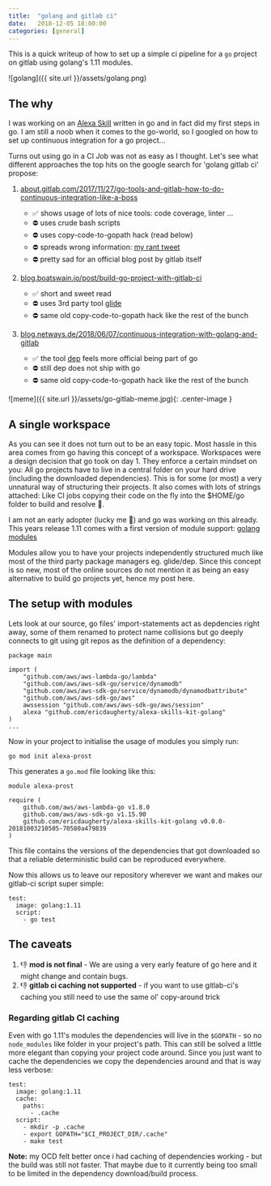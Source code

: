 ```yaml
---
title:  "golang and gitlab ci"
date:   2018-12-05 18:00:00
categories: [general]
---
```


This is a quick writeup of how to set up a simple ci pipeline for a `go` project on gitlab using golang's 1.11 modules.

![golang]({{ site.url }}/assets/golang.png)


## The why

I was working on an [Alexa Skill](https://www.amazon.com/dp/B07L4W8D7C) written in go and in fact did my first steps in go. I am still a noob when it comes to the go-world, so I googled on how to set up continuous integration for a go project...

Turns out using go in a CI Job was not as easy as I thought. Let's see what different approaches the top hits on the google search for 'golang gitlab ci' propose:

1. [about.gitlab.com/2017/11/27/go-tools-and-gitlab-how-to-do-continuous-integration-like-a-boss](https://about.gitlab.com/2017/11/27/go-tools-and-gitlab-how-to-do-continuous-integration-like-a-boss/)
	* ✅ shows usage of lots of nice tools: code coverage, linter ...
	* ⛔️ uses crude bash scripts
	* ⛔️ uses copy-code-to-gopath hack (read below)
	* ⛔️ spreads wrong information: [my rant tweet](https://twitter.com/Extrawurst/status/1070363661687029760)
	* ⛔️ pretty sad for an official blog post by gitlab itself

2. [blog.boatswain.io/post/build-go-project-with-gitlab-ci](https://blog.boatswain.io/post/build-go-project-with-gitlab-ci/)
	* ✅ short and sweet read
	* ⛔️ uses 3rd party tool [glide](https://glide.sh/)
	* ⛔️ same old copy-code-to-gopath hack like the rest of the bunch

3. [blog.netways.de/2018/06/07/continuous-integration-with-golang-and-gitlab](https://blog.netways.de/2018/06/07/continuous-integration-with-golang-and-gitlab/)
	* ✅ the tool [dep](https://github.com/golang/dep) feels more official being part of go
	* ⛔️ still dep does not ship with go
	* ⛔️ same old copy-code-to-gopath hack like the rest of the bunch

![meme]({{ site.url }}/assets/go-gitlab-meme.jpg){: .center-image }

## A single workspace

As you can see it does not turn out to be an easy topic.
Most hassle in this area comes from go having this concept of a workspace. Workspaces were a design decision that go took on day 1. They enforce a certain mindset on you: All go projects have to live in a central folder on your hard drive (including the downloaded dependencies). This is for some (or most) a very unnatural way of structuring their projects. It also comes with lots of strings attached: Like CI jobs copying their code on the fly into the $HOME/go folder to build and resolve 🤢.

I am not an early adopter (lucky me 🥳) and go was working on this already. This years release 1.11 comes with a first version of module support: [golang modules](https://github.com/golang/go/wiki/Modules)

Modules allow you to have your projects independently structured much like most of the third party package managers eg. glide/dep. Since this concept is so new, most of the online sources do not mention it as being an easy alternative to build go projects yet, hence my post here.

## The setup with modules

Lets look at our source, go files' import-statements act as depdencies right away, some of them renamed to protect name collisions but go deeply connects to git using git repos as the definition of a dependency:
```
package main

import (
	"github.com/aws/aws-lambda-go/lambda"
	"github.com/aws/aws-sdk-go/service/dynamodb"
	"github.com/aws/aws-sdk-go/service/dynamodb/dynamodbattribute"
	"github.com/aws/aws-sdk-go/aws"
	awssession "github.com/aws/aws-sdk-go/aws/session"
	alexa "github.com/ericdaugherty/alexa-skills-kit-golang"
)
...
```

Now in your project to initialise the usage of modules you simply run:
```
go mod init alexa-prost
```

This generates a `go.mod` file looking like this:
```
module alexa-prost

require (
	github.com/aws/aws-lambda-go v1.8.0
	github.com/aws/aws-sdk-go v1.15.90
	github.com/ericdaugherty/alexa-skills-kit-golang v0.0.0-20181003210505-70580a479839
)
```

This file contains the versions of the dependencies that got downloaded so that a reliable deterministic build can be reproduced everywhere.

Now this allows us to leave our repository wherever we want and makes our gitlab-ci script super simple:
```
test:
  image: golang:1.11
  script:
    - go test
```

## The caveats

1. 👎 **mod is not final** - We are using a very early feature of go here and it might change and contain bugs.
2. 👎 **gitlab ci caching not supported** - if you want to use gitlab-ci's caching you still need to use the same ol' copy-around trick

### Regarding gitlab CI caching

Even with go 1.11's modules the dependencies will live in the `$GOPATH` - so no `node_modules` like folder in your project's path.
This can still be solved a little more elegant than copying your project code around. Since you just want to cache the dependencies we copy the dependencies around and that is way less verbose:
```
test:
  image: golang:1.11
  cache:
    paths:
      - .cache
  script:
    - mkdir -p .cache
    - export GOPATH="$CI_PROJECT_DIR/.cache"
    - make test
```

**Note:** my OCD felt better once i had caching of dependencies working - but the build was still not faster. That maybe due to it currently being too small to be limited in the dependency download/build process.